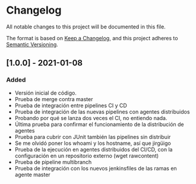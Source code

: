 # Changelog
All notable changes to this project will be documented in this file.

The format is based on [Keep a Changelog](https://keepachangelog.com/en/1.0.0/),
and this project adheres to [Semantic Versioning](https://semver.org/spec/v2.0.0.html).

## [1.0.0] - 2021-01-08
### Added
- Versión inicial de código.
- Prueba de merge contra master
- Prueba de integración entre pipelines CI y CD
- Prueba de integración de las nuevas pipelines con agentes distribuidos
- Probando por qué se lanza dos veces el CI, no entiendo nada.
- Última prueba para confirmar el funcionamiento de la distribución de agentes
- Prueba para cubrir con JUnit también las pipelines sin distribuir
- Se me olvidó poner los whoami y los hostname, así que jirgüigo
- Prueba de la ejecución en agentes distribuidos del CI/CD, con la configuración en un repositorio externo (wget rawcontent)
- Prueba de pipeline multibranch
- Prueba de integración con los nuevos jenkinsfiles de las ramas en agente master